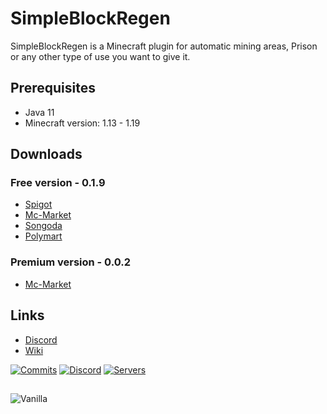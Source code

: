 # SimpleBlockRegen

SimpleBlockRegen is a Minecraft plugin for automatic mining areas, Prison or any other type of use you want to give it.

## Prerequisites
- Java 11
- Minecraft version: 1.13 - 1.19

## Downloads
### Free version - 0.1.9
- [Spigot](https://www.spigotmc.org/resources/simpleblockregen.100875/)
- [Mc-Market](https://www.mc-market.org/resources/23328/)
- [Songoda](https://songoda.com/marketplace/product/simpleblockregen-automatic-mining-areas-prison-or-any-other-type-of-use.807)
- [Polymart](https://polymart.org/resource/simpleblockregen.2465)
### Premium version - 0.0.2
- [Mc-Market](https://www.mc-market.org/resources/24046/)

## Links

- [Discord](https://discord.gg/qbRYxxHPZx)
- [Wiki](https://github.com/Skjolberg/SimpleBlockRegenWIKI/wiki)

[![Commits](https://img.shields.io/github/commit-activity/m/Skjolberg/SimpleBlockRegen?color=lim&label=Commits)](https://github.com/Skjolberg/SimpleBlockRegen)
[![Discord](https://img.shields.io/discord/955564646708961442?label=Discord)](https://discord.gg/pKZb4nYy97)
[![Servers](https://img.shields.io/bstats/servers/14757?color=lim&label=servers%20using%20SimpleBlockRegen)](https://github.com/Skjolberg/SimpleBlockRegen)
##


![Vanilla](https://shibacraft.net/img/SimpleBlockRegen/Lienzo.png)
